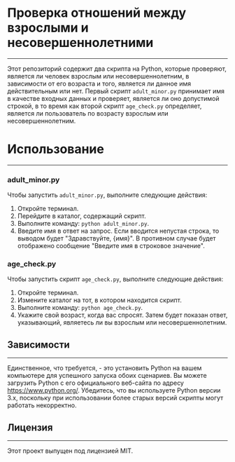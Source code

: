 # Проверка отношений между взрослыми и несовершеннолетними
---

Этот репозиторий содержит два скрипта на Python, которые проверяют, является ли человек взрослым или несовершеннолетним, в зависимости от его возраста и того, является ли данное имя действительным или нет. Первый скрипт `adult_minor.py` принимает имя в качестве входных данных и проверяет, является ли оно допустимой строкой, в то время как второй скрипт `age_check.py` определяет, является ли пользователь по возрасту взрослым или несовершеннолетним.

# Использование
---

### adult\_minor.py

Чтобы запустить `adult_minor.py`, выполните следующие действия:

1. Откройте терминал.
2. Перейдите в каталог, содержащий скрипт.
3. Выполните команду: `python adult_minor.py`.
4. Введите имя в ответ на запрос. Если вводится непустая строка, то выводом будет "Здравствуйте, {имя}". В противном случае будет отображено сообщение "Введите имя в строковое значение".

### age\_check.py

Чтобы запустить скрипт `age_check.py`, выполните следующие действия:

1. Откройте терминал.
2. Измените каталог на тот, в котором находится скрипт.
3. Выполните команду: `python age_check.py`.
4. Укажите свой возраст, когда вас спросят. Затем будет показан ответ, указывающий, являетесь ли вы взрослым или несовершеннолетним.

## Зависимости
---

Единственное, что требуется, - это установить Python на вашем компьютере для успешного запуска обоих сценариев. Вы можете загрузить Python с его официального веб-сайта по адресу <https://www.python.org/>. Убедитесь, что вы используете Python версии 3.x, поскольку при использовании более старых версий скрипты могут работать некорректно.

## Лицензия
---

Этот проект выпущен под лицензией MIT.